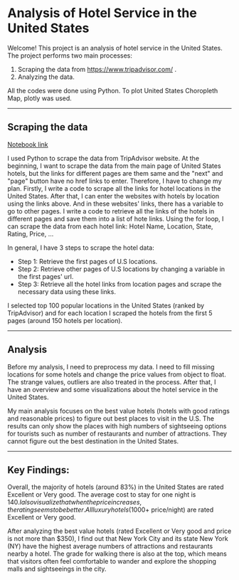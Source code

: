 # Analysis of Hotel Service in the United States

Welcome!
This project is an analysis of hotel service in the United States. 
The project performs two main processes:
1. Scraping the data from https://www.tripadvisor.com/ .
2. Analyzing the data.

All the codes were done using Python. To plot United States Choropleth Map, plotly was used.

---
## Scraping the data

[Notebook link](file:///Users/hieu/Documents/GitHub/TripAdvisor_Hotel_Analysis/Scraping.html)

I used Python to scrape the data from TripAdvisor website. At the beginning, I want to scrape the data from the main page of United States hotels, but the links for different pages are them same and the "next" and "page" button have no href links to enter. Therefore, I have to change my plan. Firstly, I write a code to scrape all the links for hotel locations in the United States. After that, I can enter the websites with hotels by location using the links above. And in these websites' links, there has a variable to go to other pages. I write a code to retrieve all the links of the hotels in different pages and save them into a list of hote links. Using the for loop, I can scrape the data from each hotel link: Hotel Name, Location, State, Rating, Price, ...

In general, I have 3 steps to scrape the hotel data:
* Step 1: Retrieve the first pages of U.S locations.
* Step 2: Retrieve other pages of U.S locations by changing a variable in the first pages' url.
* Step 3: Retrieve all the hotel links from location pages and scrape the necessary data using these links.

I selected top 100 popular locations in the United States (ranked by TripAdvisor) and for each location I scraped the hotels from the first 5 pages (around 150 hotels per location).

---
## Analysis

Before my analysis, I need to preprocess my data. I need to fill missing locations for some hotels and change the price values from object to float. The strange values, outliers are also treated in the process. After that, I have an overview and some visualizations about the hotel service in the United States.

My main analysis focuses on the best value hotels (hotels with good ratings and reasonable prices) to figure out best places to visit in the U.S. The results can only show the places with high numbers of sightseeing options for tourists such as number of restaurants and number of attractions. They cannot figure out the best destination in the United States.

---
## Key Findings:

Overall, the majority of hotels (around 83%) in the United States are rated Excellent or Very good. The average cost to stay for one night is $140. I also visualize that when the price increases, the rating seems to be better. All luxury hotels ($1000+ price/night) are rated Excellent or Very good.

After analyzing the best value hotels (rated Excellent or Very good and price is not more than $350), I find out that New York City and its state New York (NY) have the highest average numbers of attractions and restaurants nearby a hotel. The grade for walking there is also at the top, which means that visitors often feel comfortable to wander and explore the shopping malls and sightseeings in the city.
